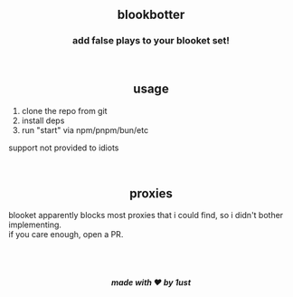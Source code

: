 <h2 align="center">blookbotter</h2>
<h3 align="center">add false plays to your blooket set!</h3>

<br>
<h2 align="center">usage</h2>

1. clone the repo from git
2. install deps
3. run "start" via npm/pnpm/bun/etc

support not provided to idiots

<br>
<h2 align="center">proxies</h2>

blooket apparently blocks most proxies that i could find, so i didn't bother implementing.<br>
if you care enough, open a PR.

<br><br>
<h5 align="center">made with ❤️ by 1ust</h5>